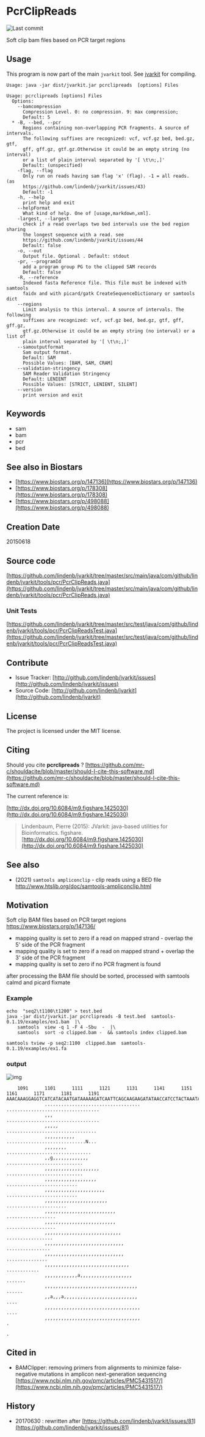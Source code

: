 # PcrClipReads

![Last commit](https://img.shields.io/github/last-commit/lindenb/jvarkit.png)

Soft clip bam files based on PCR target regions


## Usage


This program is now part of the main `jvarkit` tool. See [jvarkit](JvarkitCentral.md) for compiling.


```
Usage: java -jar dist/jvarkit.jar pcrclipreads  [options] Files

Usage: pcrclipreads [options] Files
  Options:
    --bamcompression
      Compression Level. 0: no compression. 9: max compression;
      Default: 5
  * -B, --bed, --pcr
      Regions containing non-overlapping PCR fragments. A source of intervals. 
      The following suffixes are recognized: vcf, vcf.gz bed, bed.gz, gtf, 
      gff, gff.gz, gtf.gz.Otherwise it could be an empty string (no interval) 
      or a list of plain interval separated by '[ \t\n;,]'
      Default: (unspecified)
    -flag, --flag
      Only run on reads having sam flag 'x' (flag). -1 = all reads. (as 
      https://github.com/lindenb/jvarkit/issues/43) 
      Default: -1
    -h, --help
      print help and exit
    --helpFormat
      What kind of help. One of [usage,markdown,xml].
    -largest, --largest
      check if a read overlaps two bed intervals use the bed region sharing 
      the longest sequence with a read. see 
      https://github.com/lindenb/jvarkit/issues/44 
      Default: false
    -o, --out
      Output file. Optional . Default: stdout
    -pr, --programId
      add a program group PG to the clipped SAM records
      Default: false
    -R, --reference
      Indexed fasta Reference file. This file must be indexed with samtools 
      faidx and with picard/gatk CreateSequenceDictionary or samtools dict
    --regions
      Limit analysis to this interval. A source of intervals. The following 
      suffixes are recognized: vcf, vcf.gz bed, bed.gz, gtf, gff, gff.gz, 
      gtf.gz.Otherwise it could be an empty string (no interval) or a list of 
      plain interval separated by '[ \t\n;,]'
    --samoutputformat
      Sam output format.
      Default: SAM
      Possible Values: [BAM, SAM, CRAM]
    --validation-stringency
      SAM Reader Validation Stringency
      Default: LENIENT
      Possible Values: [STRICT, LENIENT, SILENT]
    --version
      print version and exit

```


## Keywords

 * sam
 * bam
 * pcr
 * bed



## See also in Biostars

 * [https://www.biostars.org/p/147136](https://www.biostars.org/p/147136)
 * [https://www.biostars.org/p/178308](https://www.biostars.org/p/178308)
 * [https://www.biostars.org/p/498088](https://www.biostars.org/p/498088)



## Creation Date

20150618

## Source code 

[https://github.com/lindenb/jvarkit/tree/master/src/main/java/com/github/lindenb/jvarkit/tools/pcr/PcrClipReads.java](https://github.com/lindenb/jvarkit/tree/master/src/main/java/com/github/lindenb/jvarkit/tools/pcr/PcrClipReads.java)

### Unit Tests

[https://github.com/lindenb/jvarkit/tree/master/src/test/java/com/github/lindenb/jvarkit/tools/pcr/PcrClipReadsTest.java](https://github.com/lindenb/jvarkit/tree/master/src/test/java/com/github/lindenb/jvarkit/tools/pcr/PcrClipReadsTest.java)


## Contribute

- Issue Tracker: [http://github.com/lindenb/jvarkit/issues](http://github.com/lindenb/jvarkit/issues)
- Source Code: [http://github.com/lindenb/jvarkit](http://github.com/lindenb/jvarkit)

## License

The project is licensed under the MIT license.

## Citing

Should you cite **pcrclipreads** ? [https://github.com/mr-c/shouldacite/blob/master/should-I-cite-this-software.md](https://github.com/mr-c/shouldacite/blob/master/should-I-cite-this-software.md)

The current reference is:

[http://dx.doi.org/10.6084/m9.figshare.1425030](http://dx.doi.org/10.6084/m9.figshare.1425030)

> Lindenbaum, Pierre (2015): JVarkit: java-based utilities for Bioinformatics. figshare.
> [http://dx.doi.org/10.6084/m9.figshare.1425030](http://dx.doi.org/10.6084/m9.figshare.1425030)



## See also

* (2021) `samtools ampliconclip` - clip reads using a BED file  http://www.htslib.org/doc/samtools-ampliconclip.html


## Motivation


 Soft clip BAM files based on PCR target regions https://www.biostars.org/p/147136/


 *  mapping quality is set to zero if a read on mapped strand - overlap the 5' side of the PCR fragment
 *  mapping quality is set to zero if a read on mapped strand + overlap the 3' side of the PCR fragment
 *  mapping quality is set to zero if no PCR fragment is found


after processing the BAM file should be sorted, processed with samtools calmd and picard fixmate


### Example


```
echo  "seq2\t1100\t1200" > test.bed
java -jar dist/jvarkit.jar pcrclipreads -B test.bed  samtools-0.1.19/examples/ex1.bam  |\
	samtools  view -q 1 -F 4 -Sbu  -  |\
	samtools  sort -o clipped.bam -  && samtools index clipped.bam

samtools tview -p seq2:1100  clipped.bam  samtools-0.1.19/examples/ex1.fa

```


### output


![img](http://i.imgur.com/bjDEnMW.jpg)



```
    1091      1101      1111      1121      1131      1141      1151      1161      1171      1181      1191
AAACAAAGGAGGTCATCATACAATGATAAAAAGATCAATTCAGCAAGAAGATATAACCATCCTACTAAATACATATGCACCTAACACAAGACTACCCAGATTCATAAAACAAATNNNNN
              ...................................                               ..................................
              ,,,                                                               ..................................
              ,,,,,                                                              .................................
              ,,,,,,,,,,,                                                        .............................N...
              ,,,,,,,,                                                             ...............................
              ,,g,,,,,,,,,,,,,                                                        ............................
              ,,,,,,,,,,,,,,,,,,,,                                                    ............................
              ,,,,,,,,,,,,,,,,,,,                                                       ..........................
              ,,,,,,,,,,,,,,,,,,,,,,                                                    ..........................
              ,,,,,,,,,,,,,,,,,,,,,,,                                                       ......................
              ,,,,,,,,,,,,,,,,,,,,,,,,,,                                                        ..................
              ,,,,,,,,,,,,,,,,,,,,,,,,,,                                                        ..................
              ,,,,,,,,,,,,,,,,,,,,,,,,,,,,                                                       .................
              ,,,,,,,,,,,,,,,,,,,,,,,,,,,,,                                                       ................
              ,,,,,,,,,,,,,,,,,,,,,,,,,,,,,                                                        ...............
              ,,,,,,,,,,,,,,,,,,,,,,,,,,,,,,,                                                         ............
              ,,,,,,,,,,,,a,,,,,,,,,,,,,,,,,,,                                                             .......
              ,,,,,,,,,,,,,,,,,,,,,,,,,,,,,,,,,,                                                            ......
              ,,a,,,a,,,,,,,,,,,,,,,,,,,,,,,,,,,                                                              ....
              ,,,,,,,,,,,,,,,,,,,,,,,,,,,,,,,,,,,                                                             ....
              ,,,,,,,,,,,,,,,,,,,,,,,,,,,,,,,,,,,                                                                .
                                                                                                                 .

```

## Cited in

 * BAMClipper: removing primers from alignments to minimize false-negative mutations in amplicon next-generation sequencing [https://www.ncbi.nlm.nih.gov/pmc/articles/PMC5431517/](https://www.ncbi.nlm.nih.gov/pmc/articles/PMC5431517/)


## History

 * 20170630 : rewritten after [https://github.com/lindenb/jvarkit/issues/81](https://github.com/lindenb/jvarkit/issues/81)




